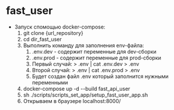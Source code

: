 # fast_user

- Запуск спомощью docker-compose:
    1. git clone {url_repository}
    2. cd dir_fast_user
    3. Выполнить команду для заполнения env-файла:
        1) .env.dev - содержит переменные для dev-сборки
        2) .env.prod - содержит переменные для prod-сборки
        3) Первый случай:  > .env | cat .env.dev > .env
        4) Второй случай:  > .env | cat .env.prod > .env
        5) Будет создан файл .env который заполнится нужными переменными
    4. docker-compose up -d --build fast_api_user
    5. sh ./scripts/scripts_set_app/setup_fast_user_app.sh
    6. Открываем в браузере localhost:8000/
